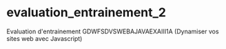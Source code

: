 # evaluation_entrainement_2
Evaluation d'entrainement GDWFSDVSWEBAJAVAEXAIII1A (Dynamiser vos sites web avec Javascript)
